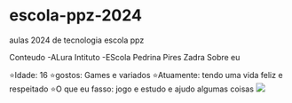 # escola-ppz-2024
aulas 2024 de tecnologia escola ppz

Conteudo
-ALura
Intituto 
-EScola Pedrina Pires Zadra
Sobre eu

⭐Idade: 16
⭐gostos: Games e variados
⭐Atuamente: tendo uma vida feliz e respeitado
⭐O que eu fasso: jogo e estudo e ajudo algumas coisas
![](https://media1.tenor.com/m/62BV0H4Pnq8AAAAd/anime.gif)
